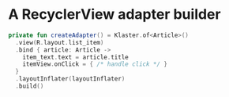# A RecyclerView adapter builder


```kotlin
private fun createAdapter() = Klaster.of<Article>()
  .view(R.layout.list_item)
  .bind { article: Article ->
    item_text.text = article.title
    itemView.onClick = { /* handle click */ }
  }
  .layoutInflater(layoutInflater)
  .build()
```
